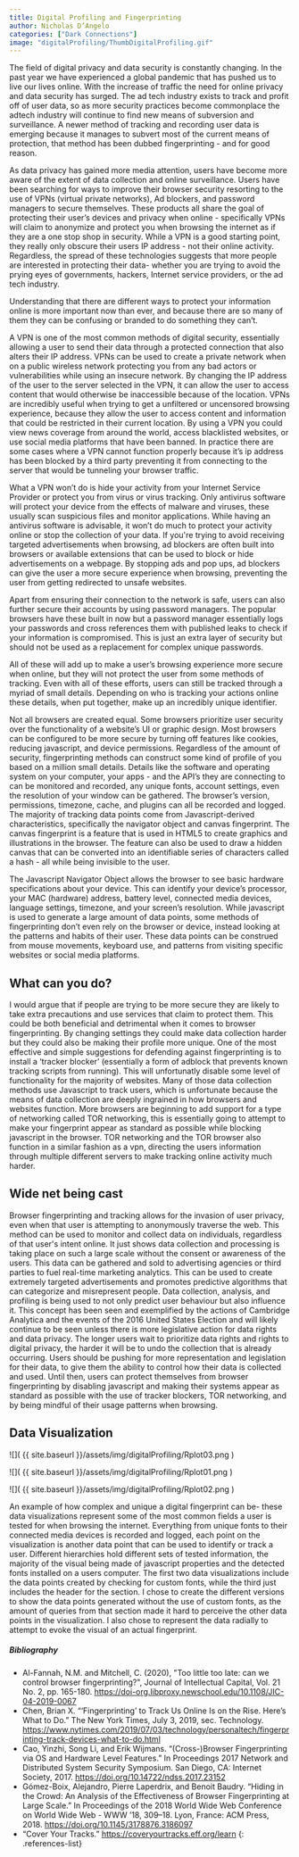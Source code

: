 ```yaml
---
title: Digital Profiling and Fingerprinting
author: Nicholas D’Angelo
categories: ["Dark Connections"]
image: "digitalProfiling/ThumbDigitalProfiling.gif"
---
```


The field of digital privacy and data security is constantly changing. In the past year we have experienced a global pandemic that has pushed us to live our lives online. With the increase of traffic the need for online privacy and data security has surged. The ad tech industry exists to track and profit off of user data, so as more security practices become commonplace the adtech industry will continue to find new means of subversion and surveillance. A newer method of tracking and recording user data is emerging because it manages to subvert most of the current means of protection, that method has been dubbed fingerprinting - and for good reason.

As data privacy has gained more media attention, users have become more aware of the extent of data collection and online surveillance. Users have been searching for ways to improve their browser security resorting to the use of VPNs (virtual private networks), Ad blockers, and password managers to secure themselves. These products all share the goal of protecting their user’s devices and privacy when online -  specifically VPNs will claim to anonymize and protect you when browsing the internet as if they are a one stop shop in security. While a VPN is a good starting point, they really only obscure their users IP address - not their online activity. Regardless, the spread of these technologies suggests that more people are interested in protecting their data- whether you are trying to avoid the prying eyes of governments, hackers, Internet service providers, or the ad tech industry. 

Understanding that there are different ways to protect your information online is more important now than ever, and because there are so many of them they can be confusing or branded to do something they can’t. 

A VPN is one of the most common methods of digital security, essentially allowing a user to send their data through a protected connection that also alters their IP address. VPNs can be used to create a private network when on a public wireless network protecting you from any bad actors or vulnerabilities while using an insecure network. By changing the IP address of the user to the server selected in the VPN, it can allow the user to access content that would otherwise be inaccessible because of the location. VPNs are incredibly useful when trying to get a unfiltered or uncensored browsing experience, because they allow the user to access content and information that could be restricted in their current location. By using a VPN you could view news coverage from around the world, access blacklisted websites, or use social media platforms that have been banned. In practice there are some cases where a VPN cannot function properly because it’s ip address has been blocked by a third party preventing it from connecting to the server that would be tunneling your browser traffic.  

What a VPN won’t do is hide your activity from your Internet Service Provider or protect you from virus or virus tracking. Only antivirus software will protect your device from the effects of malware and viruses, these usually scan suspicious files and monitor applications. While having an antivirus software is advisable, it won’t do much to protect your activity online or stop the collection of your data. If you're trying to avoid receiving targeted advertisements when browsing, ad blockers are often built into browsers or available extensions that can be used to block or hide advertisements on a webpage. By stopping ads and pop ups, ad blockers can give the user a more secure experience when browsing, preventing the user from getting redirected to unsafe websites. 

Apart from ensuring their connection to the network is safe, users can also further secure their accounts by using password managers. The popular browsers have these built in now but a password manager essentially logs your passwords and cross references them with published leaks to check if your information is compromised. This is just an extra layer of security but should not be used as a replacement for complex unique passwords.

All of these will add up to make a user’s browsing experience more secure when online, but they will not protect the user from some methods of tracking. Even with all of these efforts, users can still be tracked through a myriad of small details. Depending on who is tracking your actions online these details, when put together, make up an incredibly unique identifier. 

Not all browsers are created equal. Some browsers prioritize user security over the functionality of a website’s UI or graphic design. Most browsers can be configured to be more secure by turning off features like cookies, reducing javascript, and device permissions. Regardless of the amount of security, fingerprinting methods can construct some kind of profile of you based on a million small details. Details like the software and operating system on your computer, your apps - and the API’s they are connecting to can be monitored and recorded, any unique fonts, account settings, even the resolution of your window can be gathered. The browser’s version, permissions, timezone, cache, and plugins can all be recorded and logged. The majority of tracking data points come from Javascript-derived characteristics, specifically the navigator object and canvas fingerprint. The canvas fingerprint is a feature that is used in HTML5 to create graphics and illustrations in the browser. The feature can also be used to draw a hidden canvas that can be converted into an identifiable series of characters called a hash - all while being invisible to the user.

The Javascript Navigator Object allows the browser to see basic hardware specifications about your device. This can identify your device’s processor, your MAC (hardware) address, battery level, connected media devices, language settings, timezone, and your screen’s resolution. While javascript is used to generate a large amount of data points, some methods of fingerprinting don’t even rely on the browser or device, instead looking at the patterns and habits of their user. These data points can be construed from mouse movements, keyboard use, and patterns from visiting specific websites or social media platforms.

## What can you do?

I would argue that if people are trying to be more secure they are likely to take extra precautions and use services that claim to protect them. This could be both beneficial and detrimental when it comes to browser fingerprinting. By changing settings they could make data collection harder but they could also be making their profile more unique. One of the most effective and simple suggestions for defending against fingerprinting is to install a ‘tracker blocker’ (essentially a form of adblock that prevents known tracking scripts from running). This will unfortunatly disable some level of functionality for the majority of websites. Many of those data collection methods use Javascript to track users, which is unfortunate because the means of data collection are deeply ingrained in how browsers and websites function. More browsers are beginning to add support for a type of networking called TOR networking, this is essentially going to attempt to make your fingerprint appear as standard as possible while blocking javascript in the browser. TOR networking and the TOR browser also function in a similar fashion as a vpn, directing the users information through multiple different servers to make tracking online activity much harder. 

## Wide net being cast

Browser fingerprinting and tracking allows for the invasion of user privacy, even when that user is attempting to anonymously traverse the web. This method can be used to monitor and collect data on individuals, regardless of that user's intent online. It just shows data collection and processing is taking place on such a large scale without the consent or awareness of the users.
This data can be gathered and sold to advertising agencies or third parties to fuel real-time marketing analytics. This can be used to create extremely targeted advertisements and promotes predictive algorithms that can categorize and misrepresent people. Data collection, analysis, and profiling is being used to not only predict user behaviour but also influence it. This concept has been seen and exemplified by the actions of Cambridge Analytica and the events of the 2016 United States Election and will likely continue to be seen unless there is more legislative action for data rights and data privacy. The longer users wait to prioritize data rights and rights to digital privacy, the harder it will be to undo the collection that is already occurring. Users should be pushing for more representation and legislation for their data, to give them the ability to control how their data is collected and used. Until then, users can protect themselves from browser fingerprinting by disabling javascript and making their systems appear as standard as possible with the use of tracker blockers, TOR networking, and by being mindful of their usage patterns when browsing. 


## Data Visualization

![]( {{ site.baseurl }}/assets/img/digitalProfiling/Rplot03.png )

![]( {{ site.baseurl }}/assets/img/digitalProfiling/Rplot01.png )

![]( {{ site.baseurl }}/assets/img/digitalProfiling/Rplot02.png )

An example of how complex and unique a digital fingerprint can be- these data visualizations represent some of the most common fields a user is tested for when browsing the internet. Everything from unique fonts to their connected media devices is recorded and logged, each point on the visualization is another data point that can be used to identify or track a user. Different hierarchies hold different sets of tested information, the majority of the visual being made of javascript properties and the detected fonts installed on a users computer. The first two data visualizations include the data points created by checking for custom fonts, while the third just includes the header for the section. I chose to create the different versions to show the data points generated without the use of custom fonts, as the amount of queries from that section made it hard to perceive the other data points in the visualization. I also chose to represent the data radially to attempt to evoke the visual of an actual fingerprint.

##### Bibliography

- Al-Fannah, N.M. and Mitchell, C. (2020), "Too little too late: can we control browser fingerprinting?", Journal of Intellectual Capital, Vol. 21 No. 2, pp. 165-180. <https://doi-org.libproxy.newschool.edu/10.1108/JIC-04-2019-0067>
- Chen, Brian X. “‘Fingerprinting’ to Track Us Online Is on the Rise. Here’s What to Do.” The New York Times, July 3, 2019, sec. Technology. <https://www.nytimes.com/2019/07/03/technology/personaltech/fingerprinting-track-devices-what-to-do.html>
- Cao, Yinzhi, Song Li, and Erik Wijmans. “(Cross-)Browser Fingerprinting via OS and Hardware Level Features.” In Proceedings 2017 Network and Distributed System Security Symposium. San Diego, CA: Internet Society, 2017. <https://doi.org/10.14722/ndss.2017.23152>
- Gómez-Boix, Alejandro, Pierre Laperdrix, and Benoit Baudry. “Hiding in the Crowd: An Analysis of the Effectiveness of Browser Fingerprinting at Large Scale.” In Proceedings of the 2018 World Wide Web Conference on World Wide Web - WWW ’18, 309–18. Lyon, France: ACM Press, 2018. <https://doi.org/10.1145/3178876.3186097>
- “Cover Your Tracks.” <https://coveryourtracks.eff.org/learn>
{: .references-list}